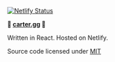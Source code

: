 [![Netlify Status](https://api.netlify.com/api/v1/badges/de459d64-61de-4845-827a-acc4e00810ca/deploy-status)](https://app.netlify.com/sites/bcarter97/deploys)

**🚀 [carter.gg](https://www.carter.gg) 🚀**

Written in React. Hosted on Netlify.

Source code licensed under [MIT](https://opensource.org/licenses/mit-license.php)
